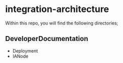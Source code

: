 # integration-architecture
Within this repo, you will find the following directories;

## DeveloperDocumentation
- Deployment
- IANode
